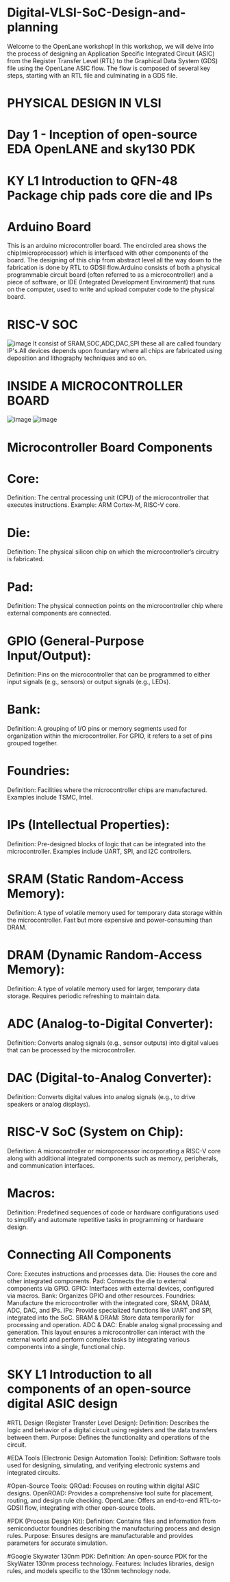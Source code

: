 # Digital-VLSI-SoC-Design-and-planning

Welcome to the OpenLane workshop! In this workshop, we will delve into the process of designing an Application Specific Integrated Circuit (ASIC) from the Register Transfer Level (RTL) to the Graphical Data System (GDS) file using the OpenLane ASIC flow. The flow is composed of several key steps, starting with an RTL file and culminating in a GDS file.

# PHYSICAL DESIGN IN VLSI

# Day 1 - Inception of open-source EDA OpenLANE and sky130 PDK

# KY L1 Introduction to QFN-48 Package chip pads core die and IPs
# Arduino Board
This is an arduino microcontroller board. The encircled area shows the chip(microprocessor) which is interfaced with other components of the board. The designing of this chip from abstract level all the way down to the fabrication is done by RTL to GDSll flow.Arduino consists of both a physical programmable circuit board (often referred to as a microcontroller) and a piece of software, or IDE (Integrated Development Environment) that runs on the computer, used to write and upload computer code to the physical board.

# RISC-V SOC

![image](https://github.com/user-attachments/assets/685a8ad3-8b55-4572-8f41-44311c2ce130)
It consist of SRAM,SOC,ADC,DAC,SPI these all are called foundary IP's.All devices depends upon foundary where all chips are fabricated using deposition and lithography techniques and so on.

# INSIDE A MICROCONTROLLER BOARD
![image](https://github.com/user-attachments/assets/ca774362-62fb-482d-8a28-62d9a1d8bd44)
![image](https://github.com/user-attachments/assets/c71640b5-d605-4280-89e7-7c98e1a280a0)

# Microcontroller Board Components
# Core:
Definition: The central processing unit (CPU) of the microcontroller that executes instructions. Example: ARM Cortex-M, RISC-V core. 
# Die:
Definition: The physical silicon chip on which the microcontroller’s circuitry is fabricated.
# Pad:
Definition: The physical connection points on the microcontroller chip where external components are connected.

# GPIO (General-Purpose Input/Output):
Definition: Pins on the microcontroller that can be programmed to either input signals (e.g., sensors) or output signals (e.g., LEDs).

# Bank:
Definition: A grouping of I/O pins or memory segments used for organization within the microcontroller. For GPIO, it refers to a set of pins grouped together.

# Foundries:
Definition: Facilities where the microcontroller chips are manufactured. Examples include TSMC, Intel.

# IPs (Intellectual Properties):
Definition: Pre-designed blocks of logic that can be integrated into the microcontroller. Examples include UART, SPI, and I2C controllers.

# SRAM (Static Random-Access Memory):
Definition: A type of volatile memory used for temporary data storage within the microcontroller. Fast but more expensive and power-consuming than DRAM.

# DRAM (Dynamic Random-Access Memory):
Definition: A type of volatile memory used for larger, temporary data storage. Requires periodic refreshing to maintain data.

# ADC (Analog-to-Digital Converter):
Definition: Converts analog signals (e.g., sensor outputs) into digital values that can be processed by the microcontroller.

# DAC (Digital-to-Analog Converter):
Definition: Converts digital values into analog signals (e.g., to drive speakers or analog displays).

# RISC-V SoC (System on Chip):
Definition: A microcontroller or microprocessor incorporating a RISC-V core along with additional integrated components such as memory, peripherals, and communication interfaces.

# Macros:
Definition: Predefined sequences of code or hardware configurations used to simplify and automate repetitive tasks in programming or hardware design.

# Connecting All Components
Core: Executes instructions and processes data. Die: Houses the core and other integrated components. Pad: Connects the die to external components via GPIO. GPIO: Interfaces with external devices, configured via macros. Bank: Organizes GPIO and other resources. Foundries: Manufacture the microcontroller with the integrated core, SRAM, DRAM, ADC, DAC, and IPs. IPs: Provide specialized functions like UART and SPI, integrated into the SoC. SRAM & DRAM: Store data temporarily for processing and operation. ADC & DAC: Enable analog signal processing and generation. This layout ensures a microcontroller can interact with the external world and perform complex tasks by integrating various components into a single, functional chip.

# SKY L1 Introduction to all components of an open-source digital ASIC design
#RTL Design (Register Transfer Level Design):
Definition: Describes the logic and behavior of a digital circuit using registers and the data transfers between them. Purpose: Defines the functionality and operations of the circuit.

#EDA Tools (Electronic Design Automation Tools):
Definition: Software tools used for designing, simulating, and verifying electronic systems and integrated circuits.

#Open-Source Tools:
QROad: Focuses on routing within digital ASIC designs. OpenROAD: Provides a comprehensive tool suite for placement, routing, and design rule checking. OpenLane: Offers an end-to-end RTL-to-GDSII flow, integrating with other open-source tools.

#PDK (Process Design Kit):
Definition: Contains files and information from semiconductor foundries describing the manufacturing process and design rules. Purpose: Ensures designs are manufacturable and provides parameters for accurate simulation.

#Google Skywater 130nm PDK:
Definition: An open-source PDK for the SkyWater 130nm process technology. Features: Includes libraries, design rules, and models specific to the 130nm technology node.













































































